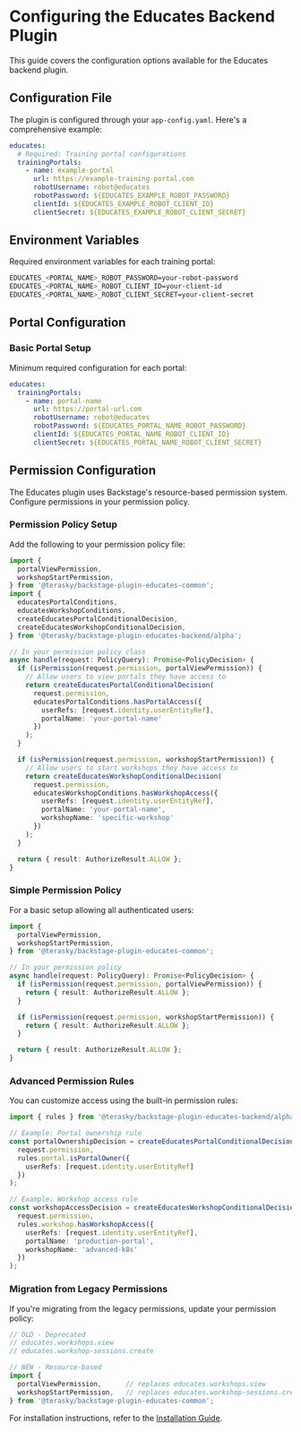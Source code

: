 # Configuring the Educates Backend Plugin

This guide covers the configuration options available for the Educates backend plugin.

## Configuration File

The plugin is configured through your `app-config.yaml`. Here's a comprehensive example:

```yaml
educates:
  # Required: Training portal configurations
  trainingPortals:
    - name: example-portal
      url: https://example-training-portal.com
      robotUsername: robot@educates
      robotPassword: ${EDUCATES_EXAMPLE_ROBOT_PASSWORD}
      clientId: ${EDUCATES_EXAMPLE_ROBOT_CLIENT_ID}
      clientSecret: ${EDUCATES_EXAMPLE_ROBOT_CLIENT_SECRET}
```

## Environment Variables

Required environment variables for each training portal:

```bash
EDUCATES_<PORTAL_NAME>_ROBOT_PASSWORD=your-robot-password
EDUCATES_<PORTAL_NAME>_ROBOT_CLIENT_ID=your-client-id
EDUCATES_<PORTAL_NAME>_ROBOT_CLIENT_SECRET=your-client-secret
```

## Portal Configuration

### Basic Portal Setup

Minimum required configuration for each portal:

```yaml
educates:
  trainingPortals:
    - name: portal-name
      url: https://portal-url.com
      robotUsername: robot@educates
      robotPassword: ${EDUCATES_PORTAL_NAME_ROBOT_PASSWORD}
      clientId: ${EDUCATES_PORTAL_NAME_ROBOT_CLIENT_ID}
      clientSecret: ${EDUCATES_PORTAL_NAME_ROBOT_CLIENT_SECRET}
```

## Permission Configuration

The Educates plugin uses Backstage's resource-based permission system. Configure permissions in your permission policy.

### Permission Policy Setup

Add the following to your permission policy file:

```typescript
import { 
  portalViewPermission,
  workshopStartPermission,
} from '@terasky/backstage-plugin-educates-common';
import {
  educatesPortalConditions,
  educatesWorkshopConditions,
  createEducatesPortalConditionalDecision,
  createEducatesWorkshopConditionalDecision,
} from '@terasky/backstage-plugin-educates-backend/alpha';

// In your permission policy class
async handle(request: PolicyQuery): Promise<PolicyDecision> {
  if (isPermission(request.permission, portalViewPermission)) {
    // Allow users to view portals they have access to
    return createEducatesPortalConditionalDecision(
      request.permission,
      educatesPortalConditions.hasPortalAccess({
        userRefs: [request.identity.userEntityRef],
        portalName: 'your-portal-name'
      })
    );
  }

  if (isPermission(request.permission, workshopStartPermission)) {
    // Allow users to start workshops they have access to
    return createEducatesWorkshopConditionalDecision(
      request.permission,
      educatesWorkshopConditions.hasWorkshopAccess({
        userRefs: [request.identity.userEntityRef],
        portalName: 'your-portal-name',
        workshopName: 'specific-workshop'
      })
    );
  }

  return { result: AuthorizeResult.ALLOW };
}
```

### Simple Permission Policy

For a basic setup allowing all authenticated users:

```typescript
import { 
  portalViewPermission,
  workshopStartPermission,
} from '@terasky/backstage-plugin-educates-common';

// In your permission policy
async handle(request: PolicyQuery): Promise<PolicyDecision> {
  if (isPermission(request.permission, portalViewPermission)) {
    return { result: AuthorizeResult.ALLOW };
  }

  if (isPermission(request.permission, workshopStartPermission)) {
    return { result: AuthorizeResult.ALLOW };
  }

  return { result: AuthorizeResult.ALLOW };
}
```

### Advanced Permission Rules

You can customize access using the built-in permission rules:

```typescript
import { rules } from '@terasky/backstage-plugin-educates-backend/alpha';

// Example: Portal ownership rule
const portalOwnershipDecision = createEducatesPortalConditionalDecision(
  request.permission,
  rules.portal.isPortalOwner({
    userRefs: [request.identity.userEntityRef]
  })
);

// Example: Workshop access rule
const workshopAccessDecision = createEducatesWorkshopConditionalDecision(
  request.permission,
  rules.workshop.hasWorkshopAccess({
    userRefs: [request.identity.userEntityRef],
    portalName: 'production-portal',
    workshopName: 'advanced-k8s'
  })
);
```

### Migration from Legacy Permissions

If you're migrating from the legacy permissions, update your permission policy:

```typescript
// OLD - Deprecated
// educates.workshops.view
// educates.workshop-sessions.create

// NEW - Resource-based
import { 
  portalViewPermission,      // replaces educates.workshops.view
  workshopStartPermission,   // replaces educates.workshop-sessions.create
} from '@terasky/backstage-plugin-educates-common';
```

For installation instructions, refer to the [Installation Guide](./install.md).
